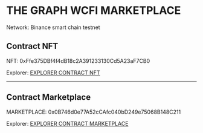 <h1>THE GRAPH WCFI MARKETPLACE</h1>

Network: Binance smart chain testnet

<h2>Contract NFT</h2>

NFT: 0xFfe375DBf4f4dB18c2A391233130Cd5A23aF7CB0

Explorer: <a href="https://testnet.bscscan.com/token/0xffe375dbf4f4db18c2a391233130cd5a23af7cb0"> EXPLORER CONTRACT NFT</a>

----------------------------------------------------

<h2>Contract Marketplace</h2>

MARKETPLACE: 0x0B746d0e77A52cCAfc040bD249e75068B148C211

Explorer: <a href="https://testnet.bscscan.com/address/0x0b746d0e77a52ccafc040bd249e75068b148c211"> EXPLORER CONTRACT MARKETPLACE</a>
